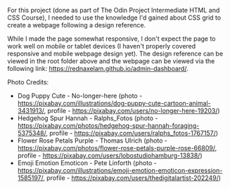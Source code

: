 For this project (done as part of The Odin Project Intermediate HTML and CSS Course), I needed to use the knowledge I'd gained about CSS grid to create a webpage following a design reference.

While I made the page somewhat responsive, I don't expect the page to work well on mobile or tablet devices (I haven't properly covered responsive and mobile webpage design yet). The design reference can be viewed in the root folder above and the webpage can be viewed via the following link: https://rednaxelam.github.io/admin-dashboard/. 

Photo Credits:
* Dog Puppy Cute - No-longer-here (photo - https://pixabay.com/illustrations/dog-puppy-cute-cartoon-animal-3431913/, profile - https://pixabay.com/users/no-longer-here-19203/)
* Hedgehog Spur Hannah - Ralphs_Fotos (photo - https://pixabay.com/photos/hedgehog-spur-hannah-foraging-5375348/, profile - https://pixabay.com/users/ralphs_fotos-1767157/)
* Flower Rose Petals Purple - Thomas Ulrich (photo - https://pixabay.com/photos/flower-rose-petals-purple-rose-66809/, profile - https://pixabay.com/users/lobostudiohamburg-13838/)
* Emoji Emotion Emoticon - Pete Linforth (photo - https://pixabay.com/illustrations/emoji-emotion-emoticon-expression-1585197/, profile - https://pixabay.com/users/thedigitalartist-202249/)